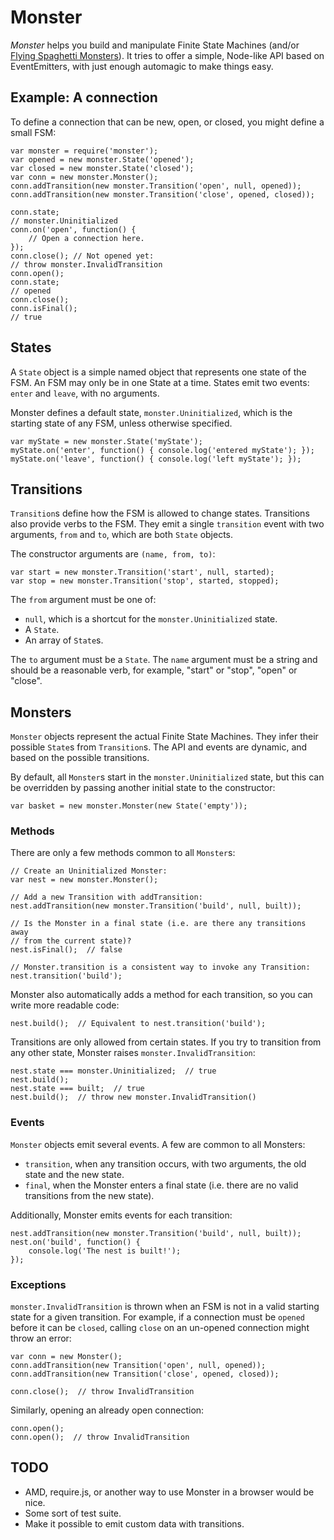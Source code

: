 # Monster

*Monster* helps you build and manipulate Finite State Machines (and/or [Flying
Spaghetti Monsters](http://www.venganza.org/)). It tries to offer a simple,
Node-like API based on EventEmitters, with just enough automagic to make things
easy.


## Example: A connection

To define a connection that can be new, open, or closed, you might define a
small FSM:

    var monster = require('monster');
    var opened = new monster.State('opened');
    var closed = new monster.State('closed');
    var conn = new monster.Monster();
    conn.addTransition(new monster.Transition('open', null, opened));
    conn.addTransition(new monster.Transition('close', opened, closed));

    conn.state;
    // monster.Uninitialized
    conn.on('open', function() {
        // Open a connection here.
    });
    conn.close(); // Not opened yet:
    // throw monster.InvalidTransition
    conn.open();
    conn.state;
    // opened
    conn.close();
    conn.isFinal();
    // true


## States

A `State` object is a simple named object that represents one state of the FSM.
An FSM may only be in one State at a time. States emit two events: `enter` and
`leave`, with no arguments.

Monster defines a default state, `monster.Uninitialized`, which is the starting
state of any FSM, unless otherwise specified.

    var myState = new monster.State('myState');
    myState.on('enter', function() { console.log('entered myState'); });
    myState.on('leave', function() { console.log('left myState'); });


## Transitions

`Transition`s define how the FSM is allowed to change states. Transitions also
provide verbs to the FSM. They emit a single `transition` event with two
arguments, `from` and `to`, which are both `State` objects.

The constructor arguments are `(name, from, to)`:

    var start = new monster.Transition('start', null, started);
    var stop = new monster.Transition('stop', started, stopped);

The `from` argument must be one of:

* `null`, which is a shortcut for the `monster.Uninitialized` state.
* A `State`.
* An array of `State`s.

The `to` argument must be a `State`. The `name` argument must be a string and
should be a reasonable verb, for example, "start" or "stop", "open" or "close".


## Monsters

`Monster` objects represent the actual Finite State Machines. They infer their
possible `State`s from `Transition`s. The API and events are dynamic, and based
on the possible transitions.

By default, all `Monster`s start in the `monster.Uninitialized` state, but this
can be overridden by passing another initial state to the constructor:

    var basket = new monster.Monster(new State('empty'));


### Methods

There are only a few methods common to all `Monster`s:

    // Create an Uninitialized Monster:
    var nest = new monster.Monster();

    // Add a new Transition with addTransition:
    nest.addTransition(new monster.Transition('build', null, built));

    // Is the Monster in a final state (i.e. are there any transitions away
    // from the current state)?
    nest.isFinal();  // false

    // Monster.transition is a consistent way to invoke any Transition:
    nest.transition('build');

Monster also automatically adds a method for each transition, so you can write
more readable code:

    nest.build();  // Equivalent to nest.transition('build');

Transitions are only allowed from certain states. If you try to transition from
any other state, Monster raises `monster.InvalidTransition`:

    nest.state === monster.Uninitialized;  // true
    nest.build();
    nest.state === built;  // true
    nest.build();  // throw new monster.InvalidTransition()


### Events

`Monster` objects emit several events. A few are common to all Monsters:

* `transition`, when any transition occurs, with two arguments, the old state
  and the new state.
* `final`, when the Monster enters a final state (i.e. there are no valid
  transitions from the new state).

Additionally, Monster emits events for each transition:

    nest.addTransition(new monster.Transition('build', null, built));
    nest.on('build', function() {
        console.log('The nest is built!');
    });


### Exceptions

`monster.InvalidTransition` is thrown when an FSM is not in a valid starting
state for a given transition. For example, if a connection must be `opened`
before it can be `closed`, calling `close` on an un-opened connection might
throw an error:

    var conn = new Monster();
    conn.addTransition(new Transition('open', null, opened));
    conn.addTransition(new Transition('close', opened, closed));

    conn.close();  // throw InvalidTransition

Similarly, opening an already open connection:

    conn.open();
    conn.open();  // throw InvalidTransition


## TODO

* AMD, require.js, or another way to use Monster in a browser would be nice.
* Some sort of test suite.
* Make it possible to emit custom data with transitions.
